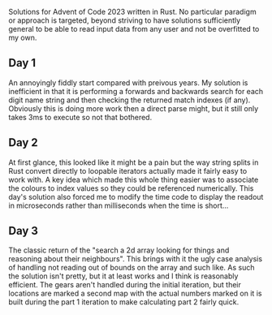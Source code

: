 Solutions for Advent of Code 2023 written in Rust. No particular paradigm or approach is targeted, beyond striving to have solutions sufficiently general to be able to read input data from any user and not be overfitted to my own.

## Day 1
An annoyingly fiddly start compared with preivous years. My solution is inefficient in that it is performing a forwards and backwards search for each digit name string and then checking the returned match indexes (if any). Obviously this is doing more work then a direct parse might, but it still only takes 3ms to execute so not that bothered.

## Day 2
At first glance, this looked like it might be a pain but the way string splits in Rust convert directly to loopable iterators actually made it fairly easy to work with. A key idea which made this whole thing easier was to associate the colours to index values so they could be referenced numerically. This day's solution also forced me to modify the time code to display the readout in microseconds rather than milliseconds when the time is short...

## Day 3
The classic return of the "search a 2d array looking for things and reasoning about their neighbours". This brings with it the ugly case analysis of handling not reading out of bounds on the array and such like. As such the solution isn't pretty, but it at least works and I think is reasonably efficient. The gears aren't handled during the initial iteration, but their locations are marked a second map with the actual numbers marked on it is built during the part 1 iteration to make calculating part 2 fairly quick.